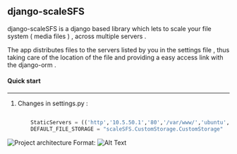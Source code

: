 ## django-scaleSFS

django-scaleSFS is a django based library which lets to scale your file system ( media files ) ,
across multiple servers .

The app distributes files to the servers listed by you in the settings file , thus taking care of the location 
of the file and providing a easy access link with the django-orm .


#### Quick start
-----------

1. Changes in settings.py :

	```python

		StaticServers = (('http','10.5.50.1','80','/var/www/','ubuntu',False,None,"password"), ..)
		DEFAULT_FILE_STORAGE = "scaleSFS.CustomStorage.CustomStorage"

	```

![Project architecture](/arch.png)
Format: ![Alt Text](url)